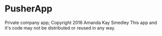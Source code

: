 # PusherApp
Private company app; 
Copyright 2016 Amanda Kay Smedley 
This app and it's code may not be distributed or reused in any way.
